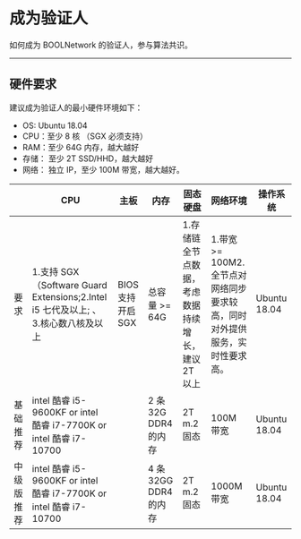 # 成为验证人

如何成为 BOOLNetwork 的验证人，参与算法共识。

---

## 硬件要求

建议成为验证人的最小硬件环境如下：

- OS: Ubuntu 18.04
- CPU：至少 8 核 （SGX 必须支持）
- RAM：至少 64G 内存，越大越好
- 存储： 至少 2T SSD/HHD，越大越好
- 网络： 独立 IP，至少 100M 带宽，越大越好。

|            | CPU                                                                               | 主板              | 内存                  | 固态硬盘                                           | 网络环境                                                                   | 操作系统     |
| ---------- | --------------------------------------------------------------------------------- | ----------------- | --------------------- | -------------------------------------------------- | -------------------------------------------------------------------------- | ------------ |
| 要求       | 1.支持 SGX（Software Guard Extensions;2.Intel i5 七代及以上; 、3.核心数八核及以上 | BIOS 支持开启 SGX | 总容量 >= 64G         | 1.存储链全节点数据，考虑数据持续增长，建议 2T 以上 | 1.带宽 >= 100M2.全节点对网络同步要求较高，同时对外提供服务，实时性要求高。 | Ubuntu 18.04 |
| 基础推荐   | intel 酷睿 i5-9600KF or intel 酷睿 i7-7700K or intel 酷睿 i7-10700                |                   | 2 条 32G DDR4 的内存  | 2T m.2 固态                                        | 100M 带宽                                                                  | Ubuntu 18.04 |
| 中级版推荐 | intel 酷睿 i5-9600KF or intel 酷睿 i7-7700K or intel 酷睿 i7-10700                |                   | 4 条 32GG DDR4 的内存 | 2T m.2 固态                                        | 1000M 带宽                                                                 | Ubuntu 18.04 |
